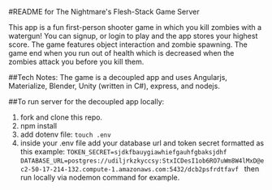 #README for The Nightmare's Flesh-Stack Game Server

This app is a fun first-person shooter game in which you kill zombies with a watergun! You can signup, or login to play and the app stores your highest score. The game features object interaction and zombie spawning. The game end when you run out of health which is decreased when the zombies attack you before you kill them.

##Tech Notes:
The game is a decoupled app and uses Angularjs, Materialize, Blender, Unity (written in C#), express, and nodejs.

##To run server for the decoupled app locally:
1. fork and clone this repo.
2. npm install
3. add dotenv file:
`touch .env`
4. inside your .env file add your database url and token secret formatted as this example:
`TOKEN_SECRET=sjdkfbauygiawhiefgauhfgbaksjdhf`
`DATABASE_URL=postgres://udiljrkzkyccsy:StxICDesI1ob6RO7uWm8W4lMxD@ec2-50-17-214-132.compute-1.amazonaws.com:5432/dcb2psfrdtfavf
`
then run locally via nodemon command for example.
